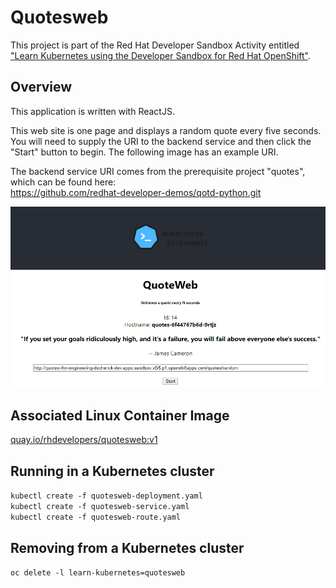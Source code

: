 # Quotesweb  
This project is part of the Red Hat Developer Sandbox Activity entitled ["Learn Kubernetes using the Developer Sandbox for Red Hat OpenShift"](https://developers.redhat.com/developer-sandbox/activities/learn-kubernetes-using-red-hat-developer-sandbox-openshift).  

## Overview  

This application is written with ReactJS.  

This web site is one page and displays a random quote every five seconds. You will need to supply the URI to the backend service and then click the "Start" button to begin. The following image has an example URI.

The backend service URI comes from the prerequisite project "quotes", which can be found here:  
https://github.com/redhat-developer-demos/qotd-python.git  


![Screen capture of application showing a quote](./images/screenshot.png)

## Associated Linux Container Image  
[quay.io/rhdevelopers/quotesweb:v1](https://quay.io/repository/donschenck/quotesweb)  

## Running in a Kubernetes cluster  
`kubectl create -f quotesweb-deployment.yaml`  
`kubectl create -f quotesweb-service.yaml`  
`kubectl create -f quotesweb-route.yaml` 

## Removing from a Kubernetes cluster  
`oc delete -l learn-kubernetes=quotesweb`  
